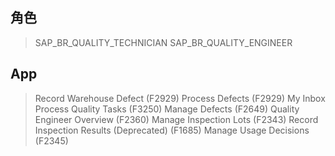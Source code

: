 ## 角色
> SAP_BR_QUALITY_TECHNICIAN
> SAP_BR_QUALITY_ENGINEER
## App
> Record Warehouse Defect (F2929)
> Process Defects (F2929)
> My Inbox
> Process Quality Tasks (F3250)
> Manage Defects (F2649)
> Quality Engineer Overview (F2360)
> Manage Inspection Lots (F2343)
> Record Inspection Results (Deprecated) (F1685)
> Manage Usage Decisions (F2345)